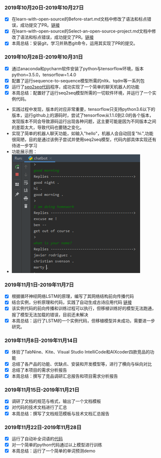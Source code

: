 ### <i class="icon-chevron-sign-left"></i>  2019年10月20日-2019年10月27日
- [x] 在learn-with-open-source的Before-start.md文档中修改了语法和标点错误，成功提交了PR。[链接][1]
- [x] 在learn-with-open-source的Select-an-open-source-project.md文档中修改了语法和标点错误，成功提交了PR。[链接][2]
- [x] 本周总结：安装git，学习并熟悉git命令，运用其实现了PR的提交。

[1]:https://github.com/zhuangbiaowei/learn-with-open-source/commit/049b74d6b16d0870de7f4da208b35a607da86e71
[2]:https://github.com/zhuangbiaowei/learn-with-open-source/commit/1b59d6ea9da434c37a3c974a8edcfd16f0fa7595

### <i class="icon-chevron-sign-left"></i>  2019年10月28日-2019年10月31日
- [x] 通过anaconda和pycharm软件安装了python与tensorflow环境，版本python=3.5.0，tensorflow=1.4.0
- [x] 配置了运行sequence-to-sequence模型所需的nltk、tqdm等一系列包
- [x] 运行了[seq2seq代码][3]程序，成功实现了一个简单的聊天机器人的功能
- [x] 本周总结：配置好了运行seq2seq模型所需的一切软件环境，并运行了一个实例代码。
- 实践过程中发现，版本的对应非常重要，tensorflow只支持python3.6以下的版本，运行github上的源码时，尝试了tensorflow从1.1.0到2.0的各个版本，发现版本不同会导致源码运行出现各种问题，这主要可能是因为不同版本之间的差距太大，导致代码也要随之变化。
- 实现了简单的机器人聊天功能，如输入"hello"，机器人会自动回复"hi.",功能很简陋，目的是通过该例子尝试并使用seq2seq模型，代码内部具体实现还有待进一步学习
- 功能展示图：
- ![功能展示图](https://github.com/Detect-er/pics-docs/blob/master/robot.PNG?raw=true)

[3]:https://github.com/lc222/seq2seq_chatbot/

### <i class="icon-chevron-sign-left"></i>  2019年11月1日-2019年11月7日
- [x] 根据循环神经网络LSTM的原理，编写了其网络结构前向传播代码
- [x] 结合实例，分析原理和代码，实践了自动生成古诗应用代码 [链接][4]
- [x] 该实例代码的前向传播和训练过程可以执行，但移植训练好的模型无法跑通，报了模型无法加载的错误，目前还未解决
- [x] 本周总结：运行了LSTM的一个实例代码，但移植模型并未成功，需要进一步研究。

[4]:https://blog.csdn.net/u014232627/article/details/71189078

### <i class="icon-chevron-sign-left"></i>  2019年11月8日-2019年11月14日
- [x] 体验了TabNine、Kite、Visual Studio IntelliCode和AIXcoder四款竞品的功能
- [x] 总结了各产品的功能、优缺点、安装和开发模型等，进行了横向与纵向对比
- [x] 总结了本项目的需求分析报告
- [x] 本周总结：撰写了竞品调研汇总报告和项目需求分析报告

### <i class="icon-chevron-sign-left"></i>  2019年11月15日-2019年11月21日
- [x] 调研了文档的规范与格式，输出了一个文档模板
- [x] 对代码的技术文档进行了汇总
- [x] 本周总结：撰写了文档规范模板与技术文档汇总报告

### <i class="icon-chevron-sign-left"></i>  2019年11月22日-2019年11月28日
- [x] 运行了自动补全词语的[代码][5]
- [x] 对一个简单的python代码通过以上模型进行训练
- [x] 本周总结：运行了一个简单的单词预测demo

[5]:https://github.com/seyedsaeidmasoumzadeh/Predict-next-word/blob/master/
